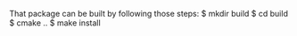 That package can be built by following those steps:
$ mkdir build
$ cd build
$ cmake ..
$ make install
